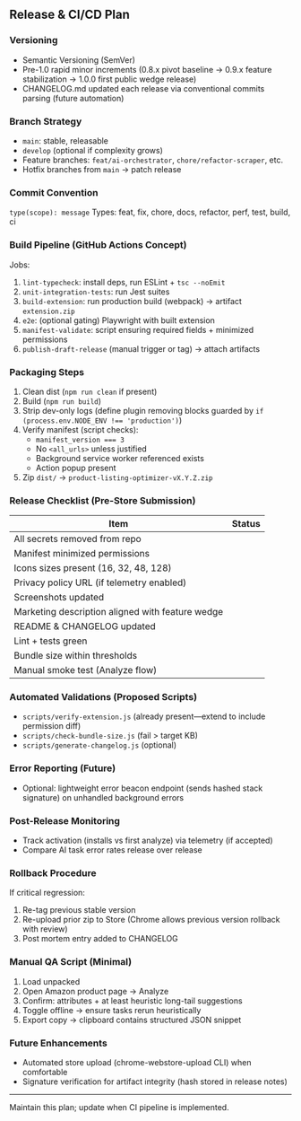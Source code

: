 ## Release & CI/CD Plan

### Versioning
- Semantic Versioning (SemVer)
- Pre-1.0 rapid minor increments (0.8.x pivot baseline → 0.9.x feature stabilization → 1.0.0 first public wedge release)
- CHANGELOG.md updated each release via conventional commits parsing (future automation)

### Branch Strategy
- `main`: stable, releasable
- `develop` (optional if complexity grows)
- Feature branches: `feat/ai-orchestrator`, `chore/refactor-scraper`, etc.
- Hotfix branches from `main` → patch release

### Commit Convention
`type(scope): message`
Types: feat, fix, chore, docs, refactor, perf, test, build, ci

### Build Pipeline (GitHub Actions Concept)
Jobs:
1. `lint-typecheck`: install deps, run ESLint + `tsc --noEmit`
2. `unit-integration-tests`: run Jest suites
3. `build-extension`: run production build (webpack) → artifact `extension.zip`
4. `e2e`: (optional gating) Playwright with built extension
5. `manifest-validate`: script ensuring required fields + minimized permissions
6. `publish-draft-release` (manual trigger or tag) → attach artifacts

### Packaging Steps
1. Clean dist (`npm run clean` if present)
2. Build (`npm run build`)
3. Strip dev-only logs (define plugin removing blocks guarded by `if (process.env.NODE_ENV !== 'production')`)
4. Verify manifest (script checks):
   - `manifest_version === 3`
   - No `<all_urls>` unless justified
   - Background service worker referenced exists
   - Action popup present
5. Zip `dist/` → `product-listing-optimizer-vX.Y.Z.zip`

### Release Checklist (Pre-Store Submission)
| Item | Status |
|------|--------|
| All secrets removed from repo |  |
| Manifest minimized permissions |  |
| Icons sizes present (16, 32, 48, 128) |  |
| Privacy policy URL (if telemetry enabled) |  |
| Screenshots updated |  |
| Marketing description aligned with feature wedge |  |
| README & CHANGELOG updated |  |
| Lint + tests green |  |
| Bundle size within thresholds |  |
| Manual smoke test (Analyze flow) |  |

### Automated Validations (Proposed Scripts)
- `scripts/verify-extension.js` (already present—extend to include permission diff)
- `scripts/check-bundle-size.js` (fail > target KB)
- `scripts/generate-changelog.js` (optional)

### Error Reporting (Future)
- Optional: lightweight error beacon endpoint (sends hashed stack signature) on unhandled background errors

### Post-Release Monitoring
- Track activation (installs vs first analyze) via telemetry (if accepted)
- Compare AI task error rates release over release

### Rollback Procedure
If critical regression:
1. Re-tag previous stable version
2. Re-upload prior zip to Store (Chrome allows previous version rollback with review)
3. Post mortem entry added to CHANGELOG

### Manual QA Script (Minimal)
1. Load unpacked
2. Open Amazon product page → Analyze
3. Confirm: attributes + at least heuristic long-tail suggestions
4. Toggle offline → ensure tasks rerun heuristically
5. Export copy → clipboard contains structured JSON snippet

### Future Enhancements
- Automated store upload (chrome-webstore-upload CLI) when comfortable
- Signature verification for artifact integrity (hash stored in release notes)

---
Maintain this plan; update when CI pipeline is implemented.
